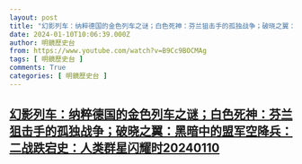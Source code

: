 ```yaml
---
layout: post
title: "幻影列车：纳粹德国的金色列车之谜；白色死神：芬兰狙击手的孤独战争；破晓之翼：黑暗中的盟军空降兵：二战跌宕史：人类群星闪耀时20240110"
date: 2024-01-10T10:06:39.000Z
author: 明鏡歷史台
from: https://www.youtube.com/watch?v=B9Cc9BOCMAg
tags: [ 明鏡歷史台 ]
comments: True
categories: [ 明鏡歷史台 ]
---
```

<!--1704881199000-->
[幻影列车：纳粹德国的金色列车之谜；白色死神：芬兰狙击手的孤独战争；破晓之翼：黑暗中的盟军空降兵：二战跌宕史：人类群星闪耀时20240110](https://www.youtube.com/watch?v=B9Cc9BOCMAg)
------

<div>

</div>
